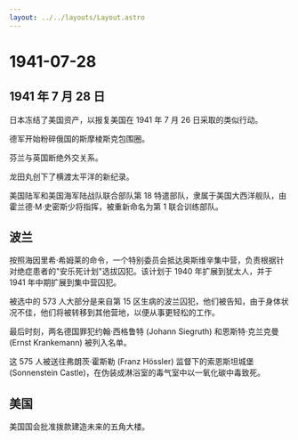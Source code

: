 ```yaml
---
layout: ../../layouts/Layout.astro
---
```


# 1941-07-28

## 1941 年 7 月 28 日

日本冻结了美国资产，以报复美国在 1941 年 7 月 26 日采取的类似行动。

德军开始粉碎俄国的斯摩棱斯克包围圈。

芬兰与英国断绝外交关系。

龙田丸创下了横渡太平洋的新纪录。

美国陆军和美国海军陆战队联合部队第 18
特遣部队，隶属于美国大西洋舰队，由霍兰德·M·史密斯少将指挥，被重新命名为第
1 联合训练部队。

## 波兰

按照海因里希·希姆莱的命令，一个特别委员会抵达奥斯维辛集中营，负责根据针对绝症患者的"安乐死计划"选拔囚犯。该计划于
1940 年扩展到犹太人，并于 1941 年中期扩展到集中营囚犯。

被选中的 573 人大部分是来自第 15
区生病的波兰囚犯，他们被告知，由于身体状况不佳，他们将被转移到其他营地，以便从事更轻松的工作。

最后时刻，两名德国罪犯约翰·西格鲁特 (Johann Siegruth) 和恩斯特·克兰克曼
(Ernst Krankemann) 被列入名单。

这 575 人被送往弗朗茨·霍斯勒 (Franz Hössler) 监督下的索恩斯坦城堡
(Sonnenstein Castle)，在伪装成淋浴室的毒气室中以一氧化碳中毒致死。

## 美国

美国国会批准拨款建造未来的五角大楼。